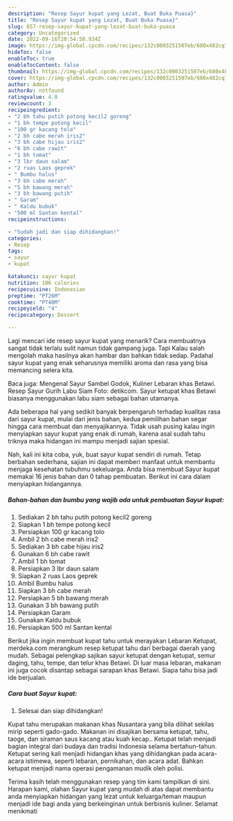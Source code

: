 ```yaml
---
description: "Resep Sayur kupat yang Lezat, Buat Buka Puasa}"
title: "Resep Sayur kupat yang Lezat, Buat Buka Puasa}"
slug: 657-resep-sayur-kupat-yang-lezat-buat-buka-puasa
category: Uncategorized
date: 2022-09-16T20:54:50.934Z
image: https://img-global.cpcdn.com/recipes/132c0803251507eb/680x482cq70/sayur-kupat-foto-resep-utama.jpg
hideToc: false
enableToc: true
enableTocContent: false
thumbnail: https://img-global.cpcdn.com/recipes/132c0803251507eb/680x482cq70/sayur-kupat-foto-resep-utama.jpg
cover: https://img-global.cpcdn.com/recipes/132c0803251507eb/680x482cq70/sayur-kupat-foto-resep-utama.jpg
author: Admin
authorAv: notfound
ratingvalue: 4.8
reviewcount: 3
recipeingredient:
- "2 bh tahu putih potong kecil2 goreng"
- "1 bh tempe potong kecil"
- "100 gr kacang tolo"
- "2 bh cabe merah iris2"
- "3 bh cabe hijau iris2"
- "6 bh cabe rawit"
- "1 bh tomat"
- "3 lbr daun salam"
- "2 ruas Laos geprek"
- " Bumbu halus"
- "3 bh cabe merah"
- "5 bh bawang merah"
- "3 bh bawang putih"
- " Garam"
- " Kaldu bubuk"
- "500 ml Santan kental"
recipeinstructions:

- "Sudah jadi dan siap dihidangkan!"
categories:
- Resep
tags:
- sayur
- kupat

katakunci: sayur kupat 
nutrition: 186 calories
recipecuisine: Indonesian
preptime: "PT26M"
cooktime: "PT40M"
recipeyield: "4"
recipecategory: Dessert

---
```



Lagi mencari ide resep sayur kupat yang menarik? Cara membuatnya sangat tidak terlalu sulit namun tidak gampang juga. Tapi Kalau salah mengolah maka hasilnya akan hambar dan bahkan tidak sedap. Padahal sayur kupat yang enak seharusnya memiliki aroma dan rasa yang bisa memancing selera kita.


Baca juga: Mengenal Sayur Sambel Godok, Kuliner Lebaran khas Betawi. Resep Sayur Gurih Labu Siam Foto: detikcom. Sayur ketupat khas Betawi biasanya menggunakan labu siam sebagai bahan utamanya.

Ada beberapa hal yang sedikit banyak berpengaruh terhadap kualitas rasa dari sayur kupat, mulai dari jenis bahan, kedua pemilihan bahan segar hingga cara membuat dan menyajikannya. Tidak usah pusing kalau ingin menyiapkan sayur kupat yang enak di rumah, karena asal sudah tahu triknya maka hidangan ini mampu menjadi sajian spesial.


Nah, kali ini kita coba, yuk, buat sayur kupat sendiri di rumah. Tetap berbahan sederhana, sajian ini dapat memberi manfaat untuk membantu menjaga kesehatan tubuhmu sekeluarga. Anda bisa membuat Sayur kupat memakai 16 jenis bahan dan 0 tahap pembuatan. Berikut ini cara dalam menyiapkan hidangannya.

<!--inarticleads1-->

##### Bahan-bahan dan bumbu yang wajib ada untuk pembuatan Sayur kupat:

1. Sediakan 2 bh tahu putih potong kecil2 goreng
1. Siapkan 1 bh tempe potong kecil
1. Persiapkan 100 gr kacang tolo
1. Ambil 2 bh cabe merah iris2
1. Sediakan 3 bh cabe hijau iris2
1. Gunakan 6 bh cabe rawit
1. Ambil 1 bh tomat
1. Persiapkan 3 lbr daun salam
1. Siapkan 2 ruas Laos geprek
1. Ambil  Bumbu halus
1. Siapkan 3 bh cabe merah
1. Persiapkan 5 bh bawang merah
1. Gunakan 3 bh bawang putih
1. Persiapkan  Garam
1. Gunakan  Kaldu bubuk
1. Persiapkan 500 ml Santan kental


Berikut jika ingin membuat kupat tahu untuk merayakan Lebaran Ketupat, merdeka.com merangkum resep ketupat tahu dari berbagai daerah yang mudah. Sebagai pelengkap sajikan sayur ketupat dengan ketupat, semur daging, tahu, tempe, dan telur khas Betawi. Di luar masa lebaran, makanan ini juga cocok disantap sebagai sarapan khas Betawi. Siapa tahu bisa jadi ide berjualan. 

<!--inarticleads2-->

##### Cara buat Sayur kupat:


1. Selesai dan siap dihidangkan!

Kupat tahu merupakan makanan khas Nusantara yang bila dilihat sekilas mirip seperti gado-gado. Makanan ini disajikan bersama ketupat, tahu, taoge, dan siraman saus kacang atau kuah kecap.. Ketupat telah menjadi bagian integral dari budaya dan tradisi Indonesia selama bertahun-tahun. Ketupat sering kali menjadi hidangan khas yang dihidangkan pada acara-acara istimewa, seperti lebaran, pernikahan, dan acara adat. Bahkan ketupat menjadi nama operasi pengamanan mudik oleh polisi. 

Terima kasih telah menggunakan resep yang tim kami tampilkan di sini. Harapan kami, olahan Sayur kupat yang mudah di atas dapat membantu anda menyiapkan hidangan yang lezat untuk keluarga/teman maupun menjadi ide bagi anda yang berkeinginan untuk berbisnis kuliner. Selamat menikmati
